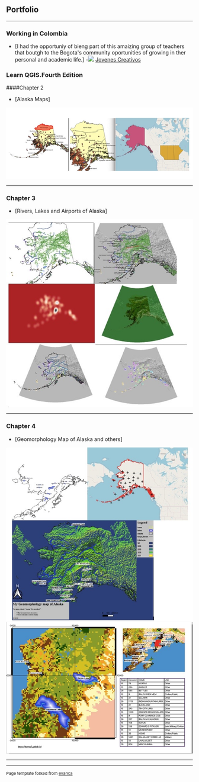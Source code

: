 ## Portfolio

---
### Working in Colombia
- [I had the opportuniy of bieng part of this amaizing group of teachers that boutgh to the Bogota's community oportunities of growing in ther personal and academic life.]
-<img src="ltorres2.github.io/images/3C7550E5-8F23-4F7F-812B-AB26C26E5197.jpeg?raw=true"/>
 <a href="https://youtu.be/CsW9gm01qoE?list=LL"> Jovenes Creativos </a> 



### Learn QGIS.Fourth Edition
####Chapter 2 

- [Alaska Maps]
<img src="/images/Chapter 2.jpeg?raw=true"/>

---

### Chapter 3

- [Rivers, Lakes and Airports of Alaska]
<img src="/images/Chapter 3.jpeg?raw=true"/>

---

### Chapter 4

- [Geomorphology Map of Alaska and others]
<img src="/images/Chapter 4.jpeg?raw=true"/>
<img src="/images/Image 3-02-21 at 3.08 PM.jpeg?raw=true"/>

---



---
<p style="font-size:11px">Page template forked from <a href="https://github.com/evanca/quick-portfolio">evanca</a></p>
<!-- Remove above link if you don't want to attibute -->

